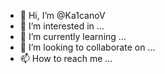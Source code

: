 - 👋 Hi, I’m @Ka1canoV
- 👀 I’m interested in ...
- 🌱 I’m currently learning ...
- 💞️ I’m looking to collaborate on ...
- 📫 How to reach me ...

<!---
Ka1canoV/Ka1canoV is a ✨ special ✨ repository because its `README.md` (this file) appears on your GitHub profile.
You can click the Preview link to take a look at your changes.
--->
